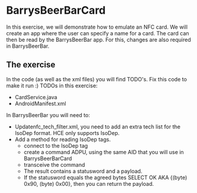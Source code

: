 BarrysBeerBarCard
==============================

In this exercise, we will demonstrate how to emulate an NFC card.
We will create an app where the user can specify a name for a card.
The card can then be read by the BarrysBeerBar app.
For this, changes are also required in BarrysBeerBar.



The exercise
--------------

In the code (as well as the xml files) you will find TODO's. Fix this code to make it run :)
TODOs in this exercise:
- CardService.java
- AndroidManifest.xml

In BarrysBeerBar you will need to:
- Updatenfc_tech_filter.xml, you need to add an extra tech list for the IsoDep format. HCE only supports IsoDep.
- Add a method for reading IsoDep tags.
	- connect to the IsoDep tag
	- create a command ADPU, using the same AID that you will use in BarrysBeerBarCard
	- transceive the command
	- The result contains a statusword and a payload.
	- If the statusword equals the agreed bytes SELECT OK AKA {(byte) 0x90, (byte) 0x00}, then you can return the payload.
